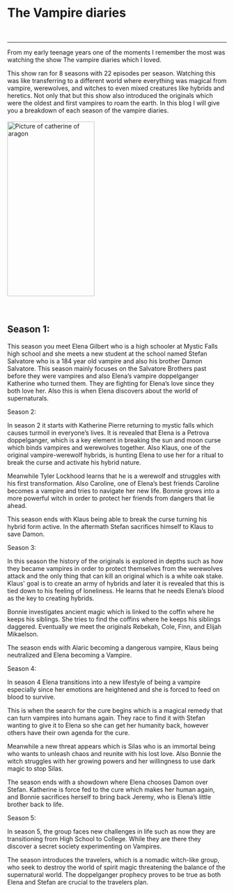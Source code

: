 # The Vampire diaries 
<br>
<hr>



From my early teenage years one of the moments I remember the most was watching the show The vampire diaries which I loved. 

This show ran for 8 seasons with 22 episodes per season. Watching this was like transferring to a different world where everything was magical from vampire, werewolves, and witches to even mixed creatures like hybrids and heretics. Not only that but this show also introduced the originals which were the oldest and first vampires to roam the earth. In this blog I will give you a breakdown of each season of the vampire diaries.
<br>
<br>
<img src="/blog-/Images/tvd.jpg" alt="Picture of catherine of aragon" width="200" height="400"> 
<br>
<br>
<br>

## Season 1: 

This season you meet Elena Gilbert who is a high schooler at Mystic Falls high school and she meets a new student at the school named Stefan Salvatore who is a 184 year old vampire and also his brother Damon Salvatore. This season mainly focuses on the Salvatore Brothers past before they were vampires and also Elena’s vampire doppelganger Katherine who turned them. They are fighting for Elena’s love since they both love her. Also this is when Elena discovers about the world of supernaturals. 


Season 2: 

In season 2 it starts with Katherine Pierre returning to mystic falls which causes turmoil in everyone’s lives. It is revealed that Elena is a Petrova doppelganger, which is a key element in breaking the sun and moon curse which binds vampires and werewolves together. Also Klaus, one of the original vampire-werewolf hybrids, is hunting Elena to use her for a ritual to break the curse and activate his hybrid nature.  

Meanwhile Tyler Lockhood learns that he is a werewolf and struggles with his first transformation. Also Caroline, one of Elena’s best friends Caroline becomes a vampire and tries to navigate her new life. Bonnie grows into a more powerful witch in order to protect her friends from dangers that lie ahead.

This season ends with Klaus being able to break the curse turning his hybrid form active. In the aftermath Stefan sacrifices himself to Klaus to save Damon. 

Season 3: 

In this season the history of the originals is explored in depths such as how they became vampires in order to protect themselves from the werewolves attack and the only thing that can kill an original which is a white oak stake. Klaus' goal is to create an army of hybrids and later it is revealed that this is tied down to his feeling of loneliness. He learns that he needs Elena’s blood as the key to creating hybrids. 

Bonnie investigates ancient magic which is linked to the coffin where he keeps his siblings. She tries to find the coffins where he keeps his siblings daggered. Eventually we meet the originals Rebekah, Cole, Finn, and Elijah Mikaelson. 

The season ends with Alaric becoming a dangerous vampire, Klaus being neutralized and Elena becoming a Vampire.        


Season 4: 

In season 4 Elena transitions into a new lifestyle of being a vampire especially since her emotions are heightened and she is forced to feed on blood to survive.

This is when the search for the cure begins which is a magical remedy that can turn vampires into humans again. They race to find it with Stefan wanting to give it to Elena so she can get her humanity back, however others have their own agenda for the cure.

Meanwhile a new threat appears which is Silas who is an immortal being who wants to unleash chaos and reunite with his lost love. Also Bonnie the witch struggles with her growing powers and her willingness to use dark magic to stop Silas. 

The season ends with a showdown where Elena chooses Damon over Stefan. Katherine is force fed to the cure which makes her human again, and Bonnie sacrifices herself to bring back Jeremy, who is Elena’s little brother back to life. 


Season 5: 

In season 5, the group faces new challenges in life such as now they are transitioning from High School to College. While they are there they discover a secret society experimenting on Vampires. 

The season introduces the travelers, which is a nomadic witch-like group, who seek to destroy the world of spirit magic threatening the balance of the supernatural world. The doppelganger prophecy proves to be true as both Elena and Stefan are crucial to the travelers plan. 


